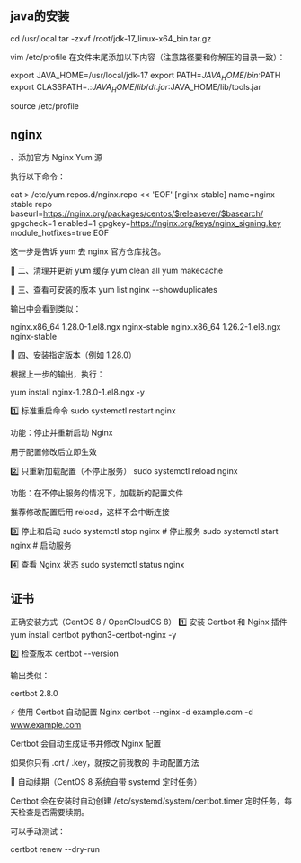 ## java的安装
cd /usr/local
tar -zxvf /root/jdk-17_linux-x64_bin.tar.gz

vim /etc/profile
在文件末尾添加以下内容（注意路径要和你解压的目录一致）：

export JAVA_HOME=/usr/local/jdk-17
export PATH=$JAVA_HOME/bin:$PATH
export CLASSPATH=.:$JAVA_HOME/lib/dt.jar:$JAVA_HOME/lib/tools.jar

source /etc/profile

## nginx
、添加官方 Nginx Yum 源

执行以下命令：

cat > /etc/yum.repos.d/nginx.repo << 'EOF'
[nginx-stable]
name=nginx stable repo
baseurl=https://nginx.org/packages/centos/$releasever/$basearch/
gpgcheck=1
enabled=1
gpgkey=https://nginx.org/keys/nginx_signing.key
module_hotfixes=true
EOF


这一步是告诉 yum 去 nginx 官方仓库找包。

🧰 二、清理并更新 yum 缓存
yum clean all
yum makecache

🧱 三、查看可安装的版本
yum list nginx --showduplicates


输出中会看到类似：

nginx.x86_64   1.28.0-1.el8.ngx   nginx-stable
nginx.x86_64   1.26.2-1.el8.ngx   nginx-stable

🚀 四、安装指定版本（例如 1.28.0）

根据上一步的输出，执行：

yum install nginx-1.28.0-1.el8.ngx -y


1️⃣ 标准重启命令
sudo systemctl restart nginx


功能：停止并重新启动 Nginx

用于配置修改后立即生效

2️⃣ 只重新加载配置（不停止服务）
sudo systemctl reload nginx


功能：在不停止服务的情况下，加载新的配置文件

推荐修改配置后用 reload，这样不会中断连接

3️⃣ 停止和启动
sudo systemctl stop nginx   # 停止服务
sudo systemctl start nginx  # 启动服务

4️⃣ 查看 Nginx 状态
sudo systemctl status nginx

## 证书

正确安装方式（CentOS 8 / OpenCloudOS 8）
1️⃣ 安装 Certbot 和 Nginx 插件
yum install certbot python3-certbot-nginx -y

2️⃣ 检查版本
certbot --version


输出类似：

certbot 2.8.0


⚡ 使用 Certbot 自动配置 Nginx
certbot --nginx -d example.com -d www.example.com


Certbot 会自动生成证书并修改 Nginx 配置

如果你只有 .crt / .key，就按之前我教的 手动配置方法

🔄 自动续期（CentOS 8 系统自带 systemd 定时任务）

Certbot 会在安装时自动创建 /etc/systemd/system/certbot.timer 定时任务，每天检查是否需要续期。

可以手动测试：

certbot renew --dry-run